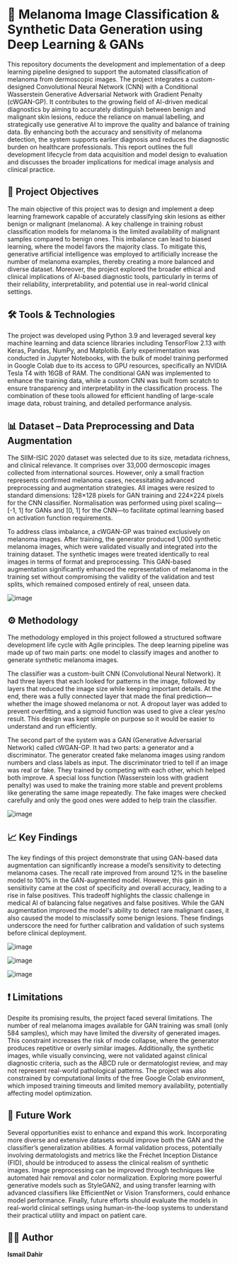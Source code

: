 # 🧠 Melanoma Image Classification & Synthetic Data Generation using Deep Learning & GANs


This repository documents the development and implementation of a deep learning pipeline designed to support the automated classification of melanoma from dermoscopic images. The project integrates a custom-designed Convolutional Neural Network (CNN) with a Conditional Wasserstein Generative Adversarial Network with Gradient Penalty (cWGAN-GP). It contributes to the growing field of AI-driven medical diagnostics by aiming to accurately distinguish between benign and malignant skin lesions, reduce the reliance on manual labelling, and strategically use generative AI to improve the quality and balance of training data. By enhancing both the accuracy and sensitivity of melanoma detection, the system supports earlier diagnosis and reduces the diagnostic burden on healthcare professionals. This report outlines the full development lifecycle from data acquisition and model design to evaluation and discusses the broader implications for medical image analysis and clinical practice.

## 📌 Project Objectives

The main objective of this project was to design and implement a deep learning framework capable of accurately classifying skin lesions as either benign or malignant (melanoma). A key challenge in training robust classification models for melanoma is the limited availability of malignant samples compared to benign ones. This imbalance can lead to biased learning, where the model favors the majority class. To mitigate this, generative artificial intelligence was employed to artificially increase the number of melanoma examples, thereby creating a more balanced and diverse dataset. Moreover, the project explored the broader ethical and clinical implications of AI-based diagnostic tools, particularly in terms of their reliability, interpretability, and potential use in real-world clinical settings.


## 🛠️ Tools & Technologies

The project was developed using Python 3.9 and leveraged several key machine learning and data science libraries including TensorFlow 2.13 with Keras, Pandas, NumPy, and Matplotlib. Early experimentation was conducted in Jupyter Notebooks, with the bulk of model training performed in Google Colab due to its access to GPU resources, specifically an NVIDIA Tesla T4 with 16GB of RAM. The conditional GAN was implemented to enhance the training data, while a custom CNN was built from scratch to ensure transparency and interpretability in the classification process. The combination of these tools allowed for efficient handling of large-scale image data, robust training, and detailed performance analysis.

## 📊 Dataset – Data Preprocessing and Data Augmentation
The SIIM-ISIC 2020 dataset was selected due to its size, metadata richness, and clinical relevance. It comprises over 33,000 dermoscopic images collected from international sources. However, only a small fraction represents confirmed melanoma cases, necessitating advanced preprocessing and augmentation strategies. All images were resized to standard dimensions: 128×128 pixels for GAN training and 224×224 pixels for the CNN classifier. Normalisation was performed using pixel scaling—[-1, 1] for GANs and [0, 1] for the CNN—to facilitate optimal learning based on activation function requirements.

To address class imbalance, a cWGAN-GP was trained exclusively on melanoma images. After training, the generator produced 1,000 synthetic melanoma images, which were validated visually and integrated into the training dataset. The synthetic images were treated identically to real images in terms of format and preprocessing. This GAN-based augmentation significantly enhanced the representation of melanoma in the training set without compromising the validity of the validation and test splits, which remained composed entirely of real, unseen data.

![image](https://github.com/user-attachments/assets/82b5c5b5-f0c6-4690-85ec-1a48a51d79b4)



## ⚙️ Methodology

The methodology employed in this project followed a structured software development life cycle with Agile principles. The deep learning pipeline was made up of two main parts: one model to classify images and another to generate synthetic melanoma images.

The classifier was a custom-built CNN (Convolutional Neural Network). It had three layers that each looked for patterns in the image, followed by layers that reduced the image size while keeping important details. At the end, there was a fully connected layer that made the final prediction—whether the image showed melanoma or not. A dropout layer was added to prevent overfitting, and a sigmoid function was used to give a clear yes/no result. This design was kept simple on purpose so it would be easier to understand and run efficiently.

The second part of the system was a GAN (Generative Adversarial Network) called cWGAN-GP. It had two parts: a generator and a discriminator. The generator created fake melanoma images using random numbers and class labels as input. The discriminator tried to tell if an image was real or fake. They trained by competing with each other, which helped both improve. A special loss function (Wasserstein loss with gradient penalty) was used to make the training more stable and prevent problems like generating the same image repeatedly. The fake images were checked carefully and only the good ones were added to help train the classifier.

![image](https://github.com/user-attachments/assets/b61dbc04-cf4a-4e7c-a8ae-a9b4aac6670d)



## 📈 Key Findings

The key findings of this project demonstrate that using GAN-based data augmentation can significantly increase a model’s sensitivity to detecting melanoma cases. The recall rate improved from around 12% in the baseline model to 100% in the GAN-augmented model. However, this gain in sensitivity came at the cost of specificity and overall accuracy, leading to a rise in false positives. This tradeoff highlights the classic challenge in medical AI of balancing false negatives and false positives. While the GAN augmentation improved the model's ability to detect rare malignant cases, it also caused the model to misclassify some benign lesions. These findings underscore the need for further calibration and validation of such systems before clinical deployment.

![image](https://github.com/user-attachments/assets/5750c943-fdb3-4b2f-9ce4-2eb65a5a85bc)


![image](https://github.com/user-attachments/assets/44116a4e-70ce-4cbe-bfc0-50ab51c9541c)

![image](https://github.com/user-attachments/assets/8de24a54-b50e-4800-810b-92e8f99a98fa)



## ❗ Limitations

Despite its promising results, the project faced several limitations. The number of real melanoma images available for GAN training was small (only 584 samples), which may have limited the diversity of generated images. This constraint increases the risk of mode collapse, where the generator produces repetitive or overly similar images. Additionally, the synthetic images, while visually convincing, were not validated against clinical diagnostic criteria, such as the ABCD rule or dermatologist review, and may not represent real-world pathological patterns. The project was also constrained by computational limits of the free Google Colab environment, which imposed training timeouts and limited memory availability, potentially affecting model optimization.

## 🔮 Future Work

Several opportunities exist to enhance and expand this work. Incorporating more diverse and extensive datasets would improve both the GAN and the classifier’s generalization abilities. A formal validation process, potentially involving dermatologists and metrics like the Fréchet Inception Distance (FID), should be introduced to assess the clinical realism of synthetic images. Image preprocessing can be improved through techniques like automated hair removal and color normalization. Exploring more powerful generative models such as StyleGAN2, and using transfer learning with advanced classifiers like EfficientNet or Vision Transformers, could enhance model performance. Finally, future efforts should evaluate the models in real-world clinical settings using human-in-the-loop systems to understand their practical utility and impact on patient care.



## 🙋‍♂️ Author

**Ismail Dahir**  
